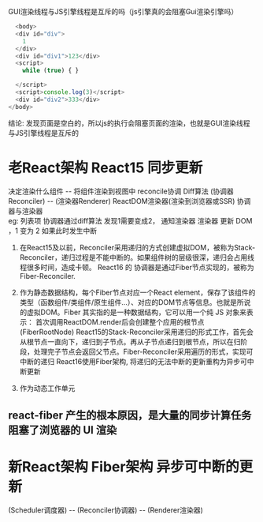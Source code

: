 GUI渲染线程与JS引擎线程是互斥的吗（js引擎真的会阻塞Gui渲染引擎吗）
```javascript
  <body>
  <div id="div">
    1
  </div>
  <div id="div1">123</div>
  <script>
    while (true) { }

  </script>
  <script>console.log(3)</script>
  <div id="div2">333</div>
</body>
```

结论: 发现页面是空白的，所以js的执行会阻塞页面的渲染，也就是GUI渲染线程与JS引擎线程是互斥的

# 老React架构 React15 同步更新
决定渲染什么组件 -- 将组件渲染到视图中
reconcile协调 Diff算法 (协调器Reconciler)  --  (渲染器Renderer) ReactDOM渲染器(渲染到浏览器或SSR)
协调器与渲染器  
eg: 列表项
协调器通过diff算法 发现1需要变成2， 通知渲染器
渲染器 更新 DOM ，1 变为 2 
如果此时发生中断 

1. 在React15及以前，Reconciler采用递归的方式创建虚拟DOM，被称为Stack-Reconciler，递归过程是不能中断的。如果组件树的层级很深，递归会占用线程很多时间，造成卡顿。
React16 的 协调器是通过Fiber节点实现的，被称为Fiber-Reconciler.

2. 作为静态数据结构，每个Fiber节点对应一个React element，保存了该组件的类型（函数组件/类组件/原生组件...）、对应的DOM节点等信息。也就是所说的虚拟DOM。Fiber 其实指的是一种数据结构，它可以用一个纯 JS 对象来表示：
首次调用ReactDOM.render后会创建整个应用的根节点(FiberRootNode)
React15的Stack-Reconciler采用递归的形式工作，首先会从根节点一直向下，递归到子节点。再从子节点递归到根节点，所以在归阶段，处理完子节点会返回父节点。Fiber-Reconciler采用遍历的形式，实现可中断的递归
React16使用Fiber架构, 将递归的无法中断的更新重构为异步可中断更新

3. 作为动态工作单元


## react-fiber 产生的根本原因，是大量的同步计算任务阻塞了浏览器的 UI 渲染

# 新React架构  Fiber架构 异步可中断的更新
(Scheduler调度器) -- (Reconciler协调器) -- (Renderer渲染器)

